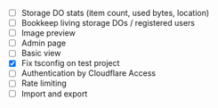 - [ ] Storage DO stats (item count, used bytes, location)
- [ ] Bookkeep living storage DOs / registered users
- [ ] Image preview
- [ ] Admin page
- [ ] Basic view
- [x] Fix tsconfig on test project
- [ ] Authentication by Cloudflare Access
- [ ] Rate limiting
- [ ] Import and export
